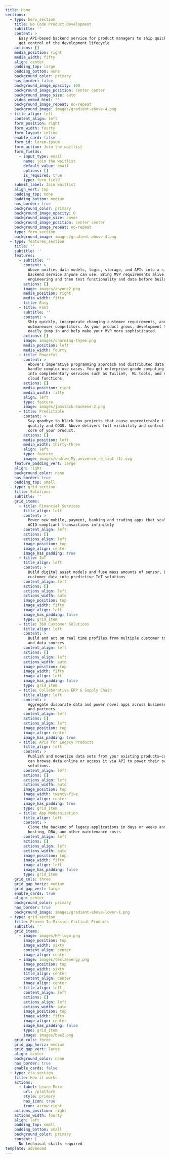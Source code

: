 ```yaml
---
title: Home
sections:
  - type: hero_section
    title: No Code Product Development
    subtitle: ''
    content: >
      Easy API-based backend service for product managers to ship quickly and
      get control of the development lifecycle
    actions: []
    media_position: right
    media_width: fifty
    align: center
    padding_top: large
    padding_bottom: none
    background_color: primary
    has_border: false
    background_image_opacity: 100
    background_image_position: center center
    background_image_size: auto
    video_embed_html: ''
    background_image_repeat: no-repeat
    background_image: images/gradient-above-4.png
  - title_align: left
    content_align: left
    form_position: right
    form_width: fourty
    form_layout: inline
    enable_card: false
    form_id: lorem-ipsum
    form_action: Join the waitlist
    form_fields:
      - input_type: email
        name: join the waitlist
        default_value: email
        options: []
        is_required: true
        type: form_field
    submit_label: Join waitlist
    align_vert: top
    padding_top: none
    padding_bottom: medium
    has_border: true
    background_color: primary
    background_image_opacity: 0
    background_image_size: cover
    background_image_position: center center
    background_image_repeat: no-repeat
    type: form_section
    background_image: images/gradient-above-4.png
  - type: features_section
    title: ''
    subtitle: ''
    features:
      - subtitle: ''
        content: >
          Above unifies data models, logic, storage, and APIs into a simple
          backend service anyone can use. Bring MVP requirements alive without
          engineering and then test functionality and data before building UX.
        actions: []
        image: images/anyone2.png
        media_position: right
        media_width: fifty
        title: Easy
      - title: Fast
        subtitle: ''
        content: >
          Ship quickly, incorporate changing customer requirements, and
          outmaneuver competitors. As your product grows, development teams can
          easily jump in and help make your MVP more sophisticated.
        actions: []
        image: images/charming-thyme.png
        media_position: left
        media_width: fourty
      - title: Powerful
        content: >
          Above's imperative programming approach and distributed data store
          handle complex use cases. You get enterprise-grade computing that taps
          into complementary services such as Twilio®,  ML tools, and serverless
          cloud functions.
        actions: []
        media_position: right
        media_width: fifty
        align: left
        type: feature
        image: images/jamstack-backend-2.png
      - title: Predictable
        content: >
          Say goodbye to black box projects that cause unpredictable timelines,
          quality and COGS. Above delivers full visibility and control over the
          core of your product.
        actions: []
        media_position: left
        media_width: thirty-three
        align: left
        type: feature
        image: images/undraw_My_universe_re_txot (1).svg
    feature_padding_vert: large
    align: right
    background_color: none
    has_border: true
    padding_top: small
  - type: grid_section
    title: Solutions
    subtitle: ''
    grid_items:
      - title: Financial Services
        title_align: left
        content: >
          Power new mobile, payment, banking and trading apps that scale
          ACID-compliant transactions infinitely
        content_align: left
        actions: []
        actions_align: left
        image_position: top
        image_align: center
        image_has_padding: true
      - title: IoT
        title_align: left
        content: >
          Build digital asset models and fuse mass amounts of sensor, ERP and
          customer data into predictive IoT solutions
        content_align: left
        actions: []
        actions_align: left
        actions_width: auto
        image_position: top
        image_width: fifty
        image_align: left
        image_has_padding: false
        type: grid_item
      - title: 360 Customer Solutions
        title_align: left
        content: >
          Build and act on real time profiles from multiple customer touchpoints
          and data sources
        content_align: left
        actions: []
        actions_align: left
        actions_width: auto
        image_position: top
        image_width: fifty
        image_align: left
        image_has_padding: false
        type: grid_item
      - title: Collaborative ERP & Supply Chain
        title_align: left
        content: >
          Aggregate disparate data and power novel apps across business units
          and partners
        content_align: left
        actions: []
        actions_align: left
        image_position: top
        image_align: center
        image_has_padding: true
      - title: APIs for Legacy Products
        title_align: left
        content: >
          Publish and monetize data sets from your existing products—customers
          can browse data online or access it via API to power their own
          solutions. 
        content_align: left
        actions: []
        actions_align: left
        actions_width: auto
        image_position: top
        image_width: twenty-five
        image_align: center
        image_has_padding: true
        type: grid_item
      - title: App Modernization
        title_align: left
        content: >
          Clone the backend of legacy applications in days or weeks and reduce
          hosting, DBA, and other maintenance costs
        content_align: left
        actions: []
        actions_align: left
        actions_width: auto
        image_position: top
        image_width: fifty
        image_align: left
        image_has_padding: false
        type: grid_item
    grid_cols: three
    grid_gap_horiz: medium
    grid_gap_vert: large
    enable_cards: true
    align: center
    background_color: primary
    has_border: true
    background_image: images/gradient-above-lower-1.png
  - type: grid_section
    title: Proven In Mission Critical Products
    subtitle: ''
    grid_items:
      - image: images/HP-logo.png
        image_position: top
        image_width: sixty
        content_align: center
        image_align: center
      - image: images/teslaenergy.png
        image_position: top
        image_width: sixty
        title_align: center
        content_align: center
        image_align: center
      - title_align: left
        content_align: left
        actions: []
        actions_align: left
        actions_width: auto
        image_position: top
        image_width: fifty
        image_align: center
        image_has_padding: false
        type: grid_item
        image: images/bae2.png
    grid_cols: three
    grid_gap_horiz: medium
    grid_gap_vert: large
    align: center
    background_color: none
    has_border: true
    enable_cards: false
  - type: cta_section
    title: How it works
    actions:
      - label: Learn More
        url: /platform
        style: primary
        has_icon: true
        icon: arrow-right
    actions_position: right
    actions_width: fourty
    align: left
    padding_top: small
    padding_bottom: small
    background_color: primary
    content: |
      No technical skills required
template: advanced
---
```

